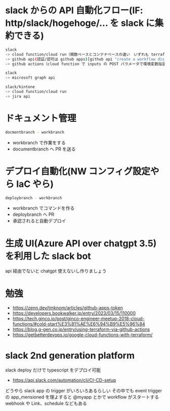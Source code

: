 # slack からの API 自動化フロー(IF: http/slack/hogehoge/... を slack に集約できる)

```bash
slack
-> cloud function/cloud run（関数ベースとコンテナベースの違い　いずれも terraform でデプロイ可能）
-> github api(認証/認可は github apps)[github api "create a workflow dispatch event" workflow_id=hoge.yml]
-> github actions（cloud function で inputs の POST パラメータで環境変数指定）

slack
-> microsoft graph api

slack/kintone
-> cloud function/cloud run
-> jira api
```

# ドキュメント管理

```bash
docmentbranch - workbranch
```

- workbranch で作業をする
- documentbranch へ PR を送る

# デプロイ自動化(NW コンフィグ設定やら IaC やら)

```bash
deploybranch - workbranch
```

- workbranch でコマンドを作る
- deploybranch へ PR
- 承認されると自動デプロイ

# 生成 UI(Azure API over chatgpt 3.5)を利用した slack bot

api 経由でないと chatgpt 使えないし作りましょう

# 勉強

- https://zenn.dev/tmknom/articles/github-apps-token
- https://developers.bookwalker.jp/entry/2023/03/15/110000
- https://tech.ginco.io/post/ginco-engineer-meetup-2018-cloud-functions/#cold-start%E3%81%AE%E6%94%B9%E5%96%84
- https://blog.g-gen.co.jp/entry/using-terraform-via-github-actions
- https://getbetterdevops.io/google-cloud-functions-with-terraform/

# slack 2nd generation platform

slack deploy だけで typescript をデプロイ可能

- https://api.slack.com/automation/cli/CI-CD-setup

どうやら slack app の trigger がいろいろあるらしい
その中でも event trigger の app_mensioned を理よすると @myapp とかで workflow がスタートする
webhook や Link、schedule などもある
